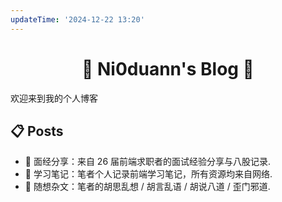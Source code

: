 ```yaml
---
updateTime: '2024-12-22 13:20'
---
```

<h1 align="center">🌱 Ni0duann's Blog 🌟</h1>

欢迎来到我的个人博客



## 📋 Posts

- 🏃 面经分享：来自 26 届前端求职者的面试经验分享与八股记录.
- 🍩 学习笔记：笔者个人记录前端学习笔记，所有资源均来自网络.
- 🔮 随想杂文：笔者的胡思乱想 / 胡言乱语 / 胡说八道 / 歪门邪道.
